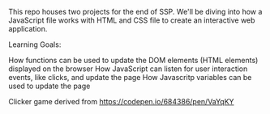 This repo houses two projects for the end of SSP. We'll be diving into how a JavaScript file works with HTML and CSS file to create an interactive web application.

Learning Goals:

How functions can be used to update the DOM elements (HTML elements) displayed on the browser
How JavaScript can listen for user interaction events, like clicks, and update the page
How Javascritp variables can be used to update the page

Clicker game derived from https://codepen.io/684386/pen/VaYqKY
